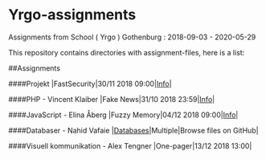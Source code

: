 # Yrgo-assignments
Assignments from School ( Yrgo ) Gothenburg : 2018-09-03 - 2020-05-29

This repository contains directories with assignment-files, here is a list:

##Assignments

####Projekt
|FastSecurity|30/11 2018 09:00|[Info](https://yrgo.github.io/projects/fs)|

####PHP - Vincent Klaiber
|Fake News|31/10 2018 23:59|[Info](https://github.com/freddan88/Yrgo-assignments/tree/master/Fake%20News)|

####JavaScript - Elina Åberg
|Fuzzy Memory|04/12 2018 09:00|[Info](https://github.com/yrgo/wu18/tree/master/JavaScript/08%20-%20Fuzzy%20Memory)|

####Databaser - Nahid Vafaie
|[Databases](https://github.com/freddan88/Yrgo-assignments/tree/master/Databases)|Multiple|Browse files on GitHub|

####Visuell kommunikation - Alex Tengner
|One-pager|13/12 2018 13:00|
